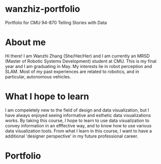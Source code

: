 # wanzhiz-portfolio
Portfolio for CMU 94-870 Telling Stories with Data 

# About me
Hi there! I am Wanzhi Zhang (She/Her/Her) and I am currently an MRSD (Master of Robotic Systems Development) student at CMU. This is my final year and I am graduating in May. My interests lie in robot perception and SLAM. Most of my past experiences are related to robotics, and in particular, autonomous vehicles.

# What I hope to learn
I am compeletely new to the field of design and data visualization, but I have always enjoyed seeing informative and esthetic data visualizations works. By taking this course, I hope to learn to use data visualization to convey information in an efffective way, and to know how to use various data visualization tools. From what I learn in this course, I want to have a additional 'designer perspective' in my future professional career. 

# Portfolio
